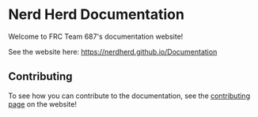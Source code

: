 # Nerd Herd Documentation

Welcome to FRC Team 687's documentation website!

See the website here: https://nerdherd.github.io/Documentation

## Contributing

To see how you can contribute to the documentation, see the 
[contributing page](https://nerdherd.github.io/Documentation/contributing.html) on the website!
